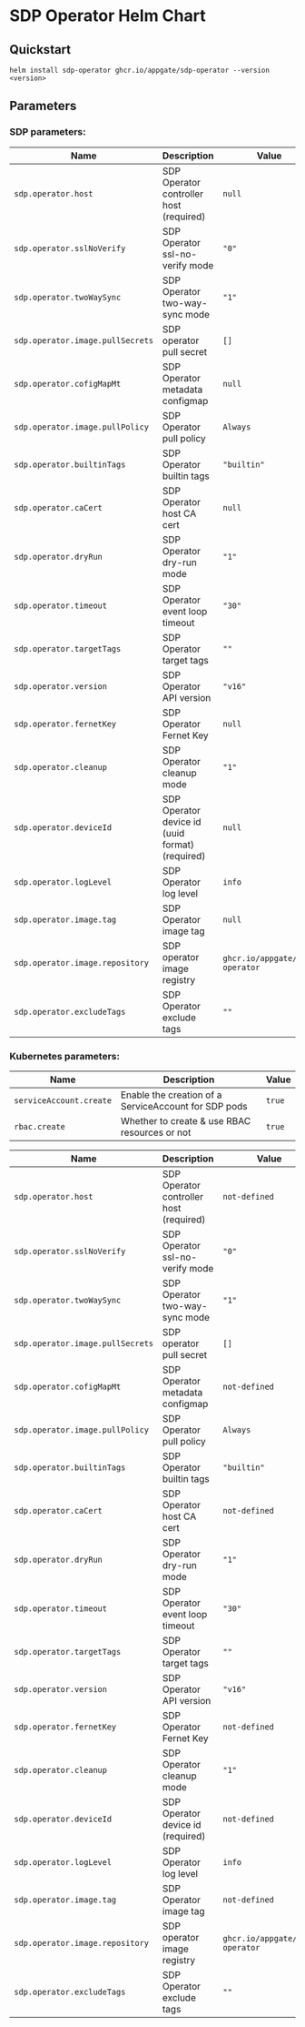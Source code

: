 # SDP Operator Helm Chart

## Quickstart
```
helm install sdp-operator ghcr.io/appgate/sdp-operator --version <version>
```

## Parameters

### SDP parameters:

| Name                             | Description                                          | Value                          |
| -------------------------------- | ---------------------------------------------------- | ------------------------------ |
| `sdp.operator.host`              | SDP Operator controller host (required)              | `null`                         |
| `sdp.operator.sslNoVerify`       | SDP Operator ssl-no-verify mode                      | `"0"`                          |
| `sdp.operator.twoWaySync`        | SDP Operator two-way-sync mode                       | `"1"`                          |
| `sdp.operator.image.pullSecrets` | SDP operator pull secret                             | `[]`                           |
| `sdp.operator.cofigMapMt`        | SDP Operator metadata configmap                      | `null`                         |
| `sdp.operator.image.pullPolicy`  | SDP Operator pull policy                             | `Always`                       |
| `sdp.operator.builtinTags`       | SDP Operator builtin tags                            | `"builtin"`                    |
| `sdp.operator.caCert`            | SDP Operator host CA cert                            | `null`                         |
| `sdp.operator.dryRun`            | SDP Operator dry-run mode                            | `"1"`                          |
| `sdp.operator.timeout`           | SDP Operator event loop timeout                      | `"30"`                         |
| `sdp.operator.targetTags`        | SDP Operator target tags                             | `""`                           |
| `sdp.operator.version`           | SDP Operator API version                             | `"v16"`                        |
| `sdp.operator.fernetKey`         | SDP Operator Fernet Key                              | `null`                         |
| `sdp.operator.cleanup`           | SDP Operator cleanup mode                            | `"1"`                          |
| `sdp.operator.deviceId`          | SDP Operator device id (uuid format) (required)      | `null`                         |
| `sdp.operator.logLevel`          | SDP Operator log level                               | `info`                         |
| `sdp.operator.image.tag`         | SDP Operator image tag                               | `null`                         |
| `sdp.operator.image.repository`  | SDP operator image registry                          | `ghcr.io/appgate/sdp-operator` |
| `sdp.operator.excludeTags`       | SDP Operator exclude tags                            | `""`                           |

### Kubernetes parameters:

| Name                             | Description                                          | Value                          |
| -------------------------------- | ---------------------------------------------------- | ------------------------------ |
| `serviceAccount.create`          | Enable the creation of a ServiceAccount for SDP pods | `true`                         |
| `rbac.create`                    | Whether to create & use RBAC resources or not        | `true`                         |

| Name                             | Description                                          | Value                          |
| -------------------------------- | ---------------------------------------------------- | ------------------------------ |
| `sdp.operator.host`              | SDP Operator controller host (required)              | `not-defined`                  |
| `sdp.operator.sslNoVerify`       | SDP Operator ssl-no-verify mode                      | `"0"`                          |
| `sdp.operator.twoWaySync`        | SDP Operator two-way-sync mode                       | `"1"`                          |
| `sdp.operator.image.pullSecrets` | SDP operator pull secret                             | `[]`                           |
| `sdp.operator.cofigMapMt`        | SDP Operator metadata configmap                      | `not-defined`                  |
| `sdp.operator.image.pullPolicy`  | SDP Operator pull policy                             | `Always`                       |
| `sdp.operator.builtinTags`       | SDP Operator builtin tags                            | `"builtin"`                    |
| `sdp.operator.caCert`            | SDP Operator host CA cert                            | `not-defined`                  |
| `sdp.operator.dryRun`            | SDP Operator dry-run mode                            | `"1"`                          |
| `sdp.operator.timeout`           | SDP Operator event loop timeout                      | `"30"`                         |
| `sdp.operator.targetTags`        | SDP Operator target tags                             | `""`                           |
| `sdp.operator.version`           | SDP Operator API version                             | `"v16"`                        |
| `sdp.operator.fernetKey`         | SDP Operator Fernet Key                              | `not-defined`                  |
| `sdp.operator.cleanup`           | SDP Operator cleanup mode                            | `"1"`                          |
| `sdp.operator.deviceId`          | SDP Operator device id (required)                    | `not-defined`                  |
| `sdp.operator.logLevel`          | SDP Operator log level                               | `info`                         |
| `sdp.operator.image.tag`         | SDP Operator image tag                               | `not-defined`                  |
| `sdp.operator.image.repository`  | SDP operator image registry                          | `ghcr.io/appgate/sdp-operator` |
| `sdp.operator.excludeTags`       | SDP Operator exclude tags                            | `""`                           |

